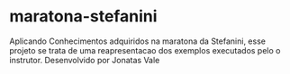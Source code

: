 # maratona-stefanini
Aplicando Conhecimentos adquiridos na maratona da Stefanini, esse projeto se trata de uma reapresentacao dos exemplos executados pelo o instrutor.
Desenvolvido por Jonatas Vale
